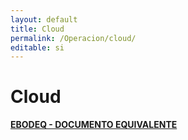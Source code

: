```yaml
---
layout: default
title: Cloud
permalink: /Operacion/cloud/
editable: si
---
```


# Cloud

  [**EBODEQ - DOCUMENTO EQUIVALENTE**](http://docs.oasiscom.com/Operacion/cloud/Documento_Equivalente/)